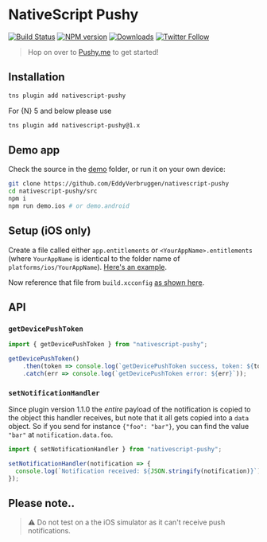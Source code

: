 # NativeScript Pushy

[![Build Status][build-status]][build-url]
[![NPM version][npm-image]][npm-url]
[![Downloads][downloads-image]][npm-url]
[![Twitter Follow][twitter-image]][twitter-url]

[build-status]:https://travis-ci.org/EddyVerbruggen/nativescript-pushy.svg?branch=master
[build-url]:https://travis-ci.org/EddyVerbruggen/nativescript-pushy
[npm-image]:http://img.shields.io/npm/v/nativescript-pushy.svg
[npm-url]:https://npmjs.org/package/nativescript-pushy
[downloads-image]:http://img.shields.io/npm/dm/nativescript-pushy.svg
[twitter-image]:https://img.shields.io/twitter/follow/eddyverbruggen.svg?style=social&label=Follow%20me
[twitter-url]:https://twitter.com/eddyverbruggen

> Hop on over to [Pushy.me](https://pushy.me/) to get started!

## Installation
```bash
tns plugin add nativescript-pushy
```

For {N} 5 and below please use
```bash
tns plugin add nativescript-pushy@1.x
```

## Demo app
Check the source in the [demo](/demo) folder, or run it on your own device:

```bash
git clone https://github.com/EddyVerbruggen/nativescript-pushy
cd nativescript-pushy/src
npm i
npm run demo.ios # or demo.android
```

## Setup (iOS only)
Create a file called either `app.entitlements` or `<YourAppName>.entitlements` (where `YourAppName` is identical to the folder name of `platforms/ios/YourAppName`). [Here's an example](https://github.com/EddyVerbruggen/nativescript-pushy/blob/master/demo/app/App_Resources/iOS/app.entitlements).

Now reference that file from `build.xcconfig` [as shown here](https://github.com/EddyVerbruggen/nativescript-pushy/blob/master/demo/app/App_Resources/iOS/build.xcconfig).

## API

### `getDevicePushToken`
```typescript
import { getDevicePushToken } from "nativescript-pushy";

getDevicePushToken()
    .then(token => console.log(`getDevicePushToken success, token: ${token}`))
    .catch(err => console.log(`getDevicePushToken error: ${err}`));
```

### `setNotificationHandler`
Since plugin version 1.1.0 the *entire* payload of the notification is copied to the object this handler receives,
but note that it all gets copied into a `data` object. So if you send for instance `{"foo": "bar"}`,
you can find the value `"bar"` at `notification.data.foo`. 

```typescript
import { setNotificationHandler } from "nativescript-pushy";

setNotificationHandler(notification => {
  console.log(`Notification received: ${JSON.stringify(notification)}`);
});
```

## Please note..

> ⚠️ Do not test on a the iOS simulator as it can't receive push notifications.
